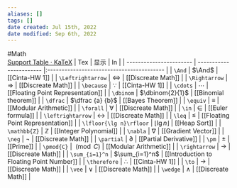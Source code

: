 ```yaml
---
aliases: []
tags: []
date created: Jul 15th, 2022
date modified: Sep 6th, 2022
---
```

#Math  
[Support Table · KaTeX](https://katex.org/docs/support_table.html)
| Tex                     | 显示                    | In                                        |
| ----------------------- | ----------------------- |:----------------------------------------- |
| `\And`                  | $\And$                  | [[Cinta-HW 1]]                            |
| `\Leftrightarrow`       | $\Leftrightarrow$       | [[Discreate Math]]                        |
| `\Rightarrow`           | $\Rightarrow$           | [[Discreate Math]]                        |
| `\because`              | $\because$              | [[Cinta-HW 1]]                            |
| `\cdots`                | $\cdots$                | [[Floating Point Representation]]         |
| `\dbinom`               | $\dbinom{2}{1}$         | [[Binomial theorem]]                      |
| `\dfrac`                | $\dfrac {a} {b}$        | [[Bayes Theorem]]                         |
| `\equiv`                | $\equiv$                | [[Modular Arithmetic]]                    |
| `\forall`               | $\forall$               | [[Discreate Math]]                        |
| `\in`                   | $\in$                   | [[Euler formula]]                         |
| `\leftrightarrow`       | $\leftrightarrow$       | [[Discreate Math]]                        |
| `\leq`                  | $\leq$                  | [[Floating Point Representation]]         |
| `\lfloor{\lg n}\rfloor` | $\lfloor{\lg n}\rfloor$ | [[Heap Sort]]                             |
| `\mathbb{Z}`            | $\mathbb{Z}$            | [[Integer Polynomial]]                    |
| `\nabla`                | $\nabla$                | [[Gradient Vector]]                       |
| `\neg`                  | $\neg$                  | [[Discreate Math]]                        |
| `\partial`              | $\partial$              | [[Partial Derivative]]                    |
| `\pm`                   | $\pm$                   | [[Prime]]                                 |
| `\pmod{C}`              | $\pmod{C}$              | [[Modular Arithmetic]]                    |
| `\rightarrow`           | $\rightarrow$           | [[Discreate Math]]                        |
| `\sum_{i=1}^n`          | $\sum_{i=1}^n$          | [[Introduction to Floating Point Number]] |
| `\therefore`            | $\therefore$            | [[Cinta-HW 1]]                            |
| `\to`                   | $\to$                   | [[Discreate Math]]                        |
| `\vee`                  | $\vee$                  | [[Discreate Math]]                        |
| `\wedge`                | $\wedge$                | [[Discreate Math]]                        |

